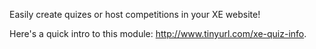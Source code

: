 Easily create quizes or host competitions in your XE website!

Here's a quick intro to this module: http://www.tinyurl.com/xe-quiz-info.
